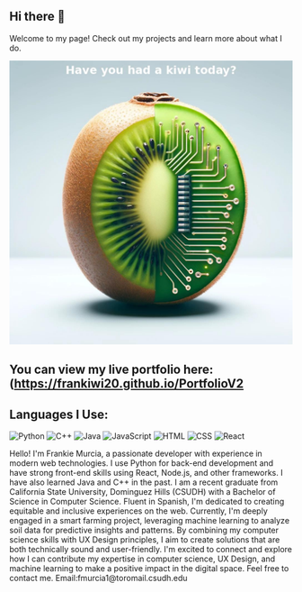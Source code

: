 ## Hi there 👋


Welcome to my page! Check out my projects and learn more about what I do.

<!-- Uncomment and add your banner image URL once it's ready -->
 ![Portfolio Banner](https://github.com/Frankiwi20/Frankiwi20/blob/main/kiwi_with_text_larger.jpg) 

## You can view my live portfolio here: (https://frankiwi20.github.io/PortfolioV2


## Languages I Use:
![Python](https://img.shields.io/badge/Python-3776AB?style=for-the-badge&logo=python&logoColor=white)
![C++](https://img.shields.io/badge/C%2B%2B-00599C?style=for-the-badge&logo=c%2B%2B&logoColor=white)
![Java](https://img.shields.io/badge/Java-007396?style=for-the-badge&logo=java&logoColor=white)
![JavaScript](https://img.shields.io/badge/JavaScript-F7DF1E?style=for-the-badge&logo=javascript&logoColor=black)
![HTML](https://img.shields.io/badge/HTML5-E34F26?style=for-the-badge&logo=html5&logoColor=white)
![CSS](https://img.shields.io/badge/CSS3-1572B6?style=for-the-badge&logo=css3&logoColor=white)
![React](https://img.shields.io/badge/React-61DAFB?style=for-the-badge&logo=react&logoColor=black)

<!--## Projects

### Project 1
Description of project 1.

### Project 2
Description of project 2.

### Project 3
Description of project 3.--!>

Hello! I'm Frankie Murcia, a passionate developer with experience in modern web technologies. I use Python for back-end development and have strong front-end skills using React, Node.js, and other frameworks. I have also learned Java and C++ in the past. I am a recent graduate from California State University, Dominguez Hills (CSUDH) with a Bachelor of Science in Computer Science. Fluent in Spanish, I'm dedicated to creating equitable and inclusive experiences on the web.


Currently, I'm deeply engaged in a smart farming project, leveraging machine learning to analyze soil data for predictive insights and patterns. By combining my computer science skills with UX Design principles, I aim to create solutions that are both technically sound and user-friendly.


I'm excited to connect and explore how I can contribute my expertise in computer science, UX Design, and machine learning to make a positive impact in the digital space.

Feel free to contact me.
Email:fmurcia1@toromail.csudh.edu







